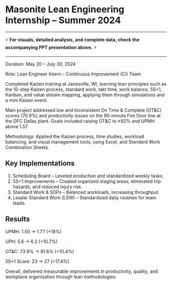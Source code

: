 # Masonite Lean Engineering Internship – Summer 2024

---

⚡ **For visuals, detailed analysis, and complete data, check the accompanying PPT presentation above.** ⚡

---

Duration: May 20 – July 30, 2024

Role: Lean Engineer Intern – Continuous Improvement (CI) Team

Completed Kaizen training at Janesville, WI, learning lean principles such as the 10-step Kaizen process, standard work, takt time, work balance, 5S+1, Kanban, and value stream mapping, applying them through simulations and a mini Kaizen event.

Main project addressed low and inconsistent On Time & Complete (OT&C) scores (70.9%) and productivity issues on the 90-minute Fire Door line at the DFC Dallas plant. Goals included raising OT&C to ≥92% and UPMH above 1.57.

Methodology: Applied the Kaizen process, time studies, workload balancing, and visual management tools, using Excel, and Standard Work Combination Sheets.

## Key Implementations 

1. Scheduling Board – Leveled production and standardized weekly tasks.
2. 5S+1 Improvements – Created organized staging areas, eliminated trip hazards, and reduced injury risk.
3. Standard Work & SOPs – Balanced workloads, increasing throughput.
4. Leader Standard Work (LSW) – Standardized daily routines for team leads.

## Results

UPMH: 1.50 → 1.77 (+18%)

UPH: 5.6 → 6.2 (+10.7%)

OT&C: 73.9% → 81.6% (+10.4%)

5S+1 Score: 23 → 27 (+17.4%)

Overall, delivered measurable improvements in productivity, quality, and workplace organization through lean methodologies.


